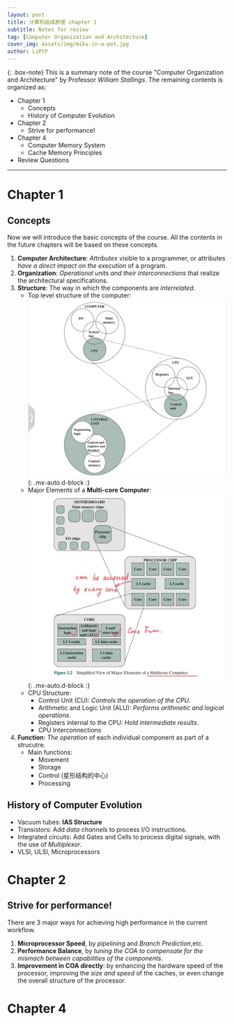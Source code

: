 ```yaml
---
layout: post
title: 计算机组成原理 chapter 1
subtitle: Notes for review
tag: [Computer Organization and Architecture]
cover_img: assets/img/miku-in-a-pot.jpg
author: LiPtP
---
```


{: .box-note}
This is a summary note of the course "Computer Organization and Architecture" by Professor *William Stallings*. The remaining contents is organized as:<br/>
- Chapter 1
    - Concepts
    - History of Computer Evolution
- Chapter 2
    - Strive for performance!
- Chapter 4
    - Computer Memory System
    - Cache Memory Principles
- Review Questions
---

# Chapter 1
## Concepts

Now we will introduce the basic concepts of the course. All the contents in the future chapters will be based on these concepts.

1. **Computer Architecture**: *Attributes* visible to a programmer, or attributes *have a direct impact on the execution* of a program.
2. **Organization**: *Operational units and their interconnections* that realize the architectural specifications.
3. **Structure**: The way in which the components are *interrelated*.
    - Top level structure of the computer:
    ![HLS of the computer](/assets/img/COA-images/structure-CPU.jpg){: .mx-auto.d-block :}
    - Major Elements of a **Multi-core Computer**:
    ![HLS of a multi-core computer](/assets/img/COA-images/structure-multi-computer.jpg){: .mx-auto.d-block :}
    - CPU Structure:
        - Control Unit (CU): *Controls the operation of the CPU*.
        - Arithmetic and Logic Unit (ALU): *Performs arithmetic and logical operations*.
        - Registers internal to the CPU: *Hold intermediate results*.
        - CPU Interconnections
4. **Function**: *The operation* of each individual component as part of a strucutre.
    - Main functions:
        - Movement
        - Storage
        - Control (星形结构的中心)
        - Processing

## History of Computer Evolution
- Vacuum tubes: **IAS Structure**
- Transistors: Add *data channels* to process I/O instructions.
- Integrated circuits: Add Gates and Cells to process digital signals, with the use of *Multiplexor*.
- VLSI, ULSI, Microprocessors

# Chapter 2
## Strive for performance!
There are 3 major ways for achieving high performance in the current workflow.
1. **Microprocessor Speed**, by *pipelining* and *Branch Prediction*,etc.
2. **Performance Balance**, by *tuning the COA to compensate for the mismach between capabilities of the components*.
3. **Improvement in COA directly**: by enhancing the hardware speed of the processor, improving the *size and speed* of the caches, or even change the overall structure of the processor.

# Chapter 4
##
